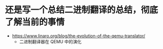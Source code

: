 # 还是写一个总结二进制翻译的总结，彻底了解当前的事情
- https://www.linaro.org/blog/the-evolution-of-the-qemu-translator/
  - 二进制翻译器在 QEMU 中的演化
